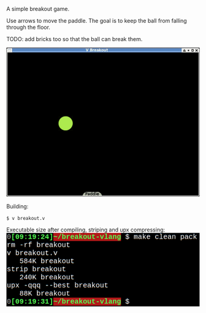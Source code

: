 A simple breakout game.

Use arrows to move the paddle. The goal is to keep the ball from falling through the floor.

TODO: add bricks too so that the ball can break them.

![](assets/screenshot.jpg)

Building:
```shell
$ v breakout.v
```

Executable size after compiling, striping and upx compressing:
![](assets/executable_size_after_strip_and_after_upx.png)


